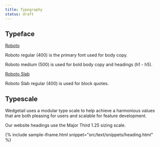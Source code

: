```yaml
---
title: Typography
status: draft
---
```


## Typeface <a name="typeface"></a>

[Roboto](https://fonts.google.com/specimen/Roboto)

Roboto regular (400) is the primary font used for body copy.

Roboto medium (500) is used for bold body copy and headings (h1 - h5).

[Roboto Slab](https://fonts.google.com/specimen/Roboto+Slab)

Roboto Slab regular (400) is used for block quotes.

## Typescale <a name="typescale"></a>

Wedgetail uses a modular type scale to help achieve a harmonious values that are both pleasing for users and scalable for feature development.

Our website headings use the Major Third 1.25 sizing scale.

{% include sample-iframe.html snippet="src/text/snippets/heading.html" %}
